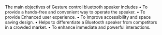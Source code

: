 The main objectives of Gesture control bluetooth speaker includes
•	To provide a hands-free and convenient way to operate the speaker.
•	To provide Enhanced user experience.
•	To Improve accessibility and space saving design.
•	Helps to differentiate a Bluetooth speaker from competitors in a crowded market.
•	To enhance immediate and powerful interactions.
